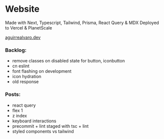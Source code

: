 # Website

Made with Next, Typescript, Tailwind, Prisma, React Query & MDX
Deployed to Vercel & PlanetScale

[aguirrealvaro.dev](https://aguirrealvaro.dev)

### Backlog:

- remove classes on disabled state for button, iconbutton
- cn eslint
- font flashing on development
- icon hydration
- old response

### Posts:

- react query
- flex 1
- z index
- keyboard interactions
- precommit + lint staged with tsc + lint
- styled components vs tailwind
